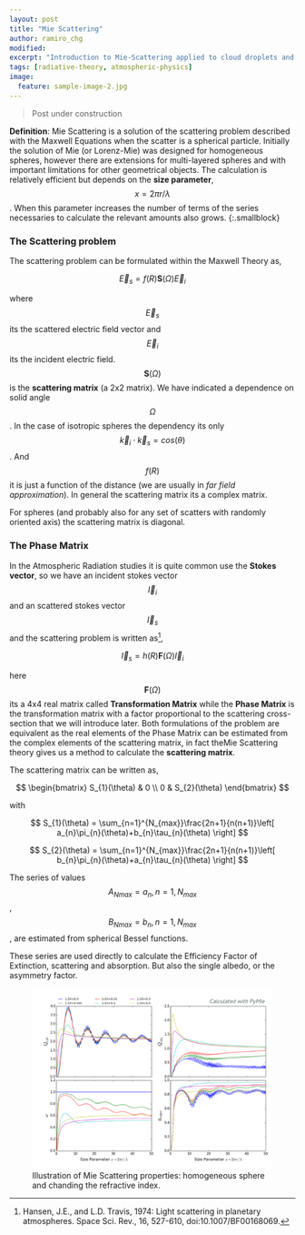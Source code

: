 ```yaml
---
layout: post
title: "Mie Scattering"
author: ramiro_chg
modified:
excerpt: "Introduction to Mie-Scattering applied to cloud droplets and aerosols"
tags: [radiative-theory, atmospheric-physics]
image:
  feature: sample-image-2.jpg
---
```



> Post under construction

[^1]: Hansen, J.E., and L.D. Travis, 1974: Light scattering in planetary atmospheres. Space Sci. Rev., 16, 527-610, doi:10.1007/BF00168069.

**Definition**: Mie Scattering is a solution of the scattering problem described with the Maxwell Equations when the scatter is a spherical particle. Initially the solution of Mie (or Lorenz-Mie) was designed for homogeneous spheres, however there are extensions for multi-layered spheres and with important limitations for other geometrical objects. The calculation is relatively efficient but depends on the **size parameter**, $$x=2\pi r/\lambda$$. When this parameter increases the number of terms of the series necessaries to calculate the relevant amounts also grows.
{:.smallblock}

### The Scattering problem

The scattering problem can be formulated within the Maxwell Theory as,

$$\vec{E}_{s}=f(R)\mathbf{S}(\Omega)\vec{E}_{i}$$

where $$\vec{E}_{s}$$ its the scattered electric field vector and $$\vec{E}_{i}$$ its the incident electric field. $$\mathbf{S}(\Omega)$$ is the **scattering matrix** (a 2x2 matrix). We have indicated a dependence on solid angle $$\Omega$$. In the case of isotropic spheres the dependency its only $$\vec{k}_{i}\cdot \vec{k}_{s}=cos(\theta)$$. And $$f(R)$$ it is just a function of the distance (we are usually in *far field approximation*). In general the scattering matrix its a complex matrix.

For spheres (and probably also for any set of scatters with randomly oriented axis) the scattering matrix is diagonal. 

### The Phase Matrix

In the Atmospheric Radiation studies it is quite common use the **Stokes vector**, so we have an incident stokes vector $$\vec{I}_{i}$$ and an scattered stokes vector $$\vec{I}_{s}$$ and the scattering problem is written as[^1],

$$\vec{I}_{s}=h(R)\mathbf{F}(\Omega)\vec{I}_{i}$$

here $$\mathbf{F}(\Omega)$$ its a 4x4 real matrix called **Transformation Matrix** while the **Phase Matrix** is the transformation matrix with a factor proportional to the scattering cross-section that we will introduce later. Both formulations of the problem are equivalent as the real elements of the Phase Matrix can be estimated from the complex elements of the scattering matrix, in fact theMie Scattering theory gives us a method to calculate the **scattering matrix**.

The scattering matrix can be written as,

$$
\begin{bmatrix}
  S_{1}(\theta) & 0 \\
  0  & S_{2}(\theta) 
\end{bmatrix}
$$

with

$$
S_{1}(\theta) = \sum_{n=1}^{N_{max}}\frac{2n+1}{n(n+1)}\left[ a_{n}\pi_{n}(\theta)+b_{n}\tau_{n}(\theta) \right]
$$


$$
S_{2}(\theta) = \sum_{n=1}^{N_{max}}\frac{2n+1}{n(n+1)}\left[ b_{n}\pi_{n}(\theta)+a_{n}\tau_{n}(\theta) \right]
$$

The series of values $$A_{Nmax}={a_{n}, \, n=1, N_{max}}$$, $$B_{Nmax}={b_{n}, \, n=1, N_{max}}$$, are estimated from spherical Bessel functions. 

These series are used directly to calculate the Efficiency Factor of Extinction, scattering and absorption. But also the single albedo, or the asymmetry factor. 

<figure>
<img src="/images/Sphere_Mie_Scatt_web.png">
	<figcaption><a title="Illustration of Mie Scattering properties: homogeneous sphere and several values of the refractive index."> Illustration of Mie Scattering properties: homogeneous sphere and chanding the refractive index.</a></figcaption>
</figure>

